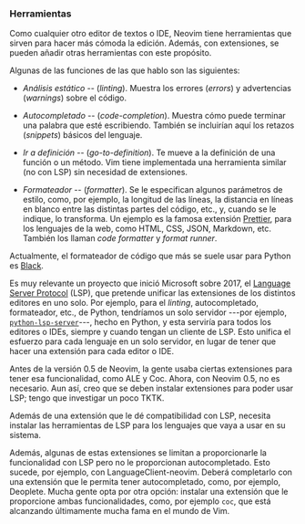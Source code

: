 



### Herramientas

Como cualquier otro editor de textos o IDE, Neovim tiene herramientas que
sirven para hacer más cómoda la edición. Además, con extensiones, se pueden
añadir otras herramientas con este propósito.

Algunas de las funciones de las que hablo son las siguientes:

- _Análisis estático_ -- (_linting_). Muestra los errores (_errors_) y
  advertencias (_warnings_) sobre el código.

- _Autocompletado_ -- (_code-completion_). Muestra cómo puede terminar una
  palabra que esté escribiendo. También se incluirían aquí los retazos
  (_snippets_) básicos del lenguaje.

- _Ir a definición_ -- (_go-to-definition_). Te mueve a la definición de una
  función o un método. Vim tiene implementada una herramienta similar (no
  con LSP) sin necesidad de extensiones.

- _Formateador_ -- (_formatter_). Se le especifican algunos parámetros de
  estilo, como, por ejemplo, la longitud de las líneas, la distancia en
  líneas en blanco entre las distintas partes del código, etc., y, cuando se
  le indique, lo transforma. Un ejemplo es la famosa extensión
  [Prettier](https://prettier.io/), para los lenguajes de la web, como HTML,
  CSS, JSON, Markdown, etc. También los llaman _code formatter_ y _format
  runner_.

Actualmente, el formateador de código que más se suele usar para Python es
[Black][formateador-black].

[formateador-black]: https://github.com/psf/black

Es muy relevante un proyecto que inició Microsoft sobre 2017, el [Language
Server Protocol](TKTKTKTKTKTK) (LSP), que pretende unificar las extensiones
de los distintos editores en uno solo. Por ejemplo, para el _linting_,
autocompletado, formateador, etc., de Python, tendríamos un solo servidor
---por ejemplo,
[`python-lsp-server`](https://github.com/python-lsp/python-lsp-server)---,
hecho en Python, y esta serviría para todos los editores o IDEs, siempre y
cuando tengan un cliente de LSP. Esto unifica el esfuerzo para cada lenguaje
en un solo servidor, en lugar de tener que hacer una extensión para cada
editor o IDE.

Antes de la versión 0.5 de Neovim, la gente usaba ciertas extensiones para
tener esa funcionalidad, como ALE y Coc. Ahora, con Neovim 0.5, no es
necesario. Aun así, creo que se deben instalar extensiones para poder usar
LSP; tengo que investigar un poco TKTK.

Además de una extensión que le dé compatibilidad con LSP, necesita instalar
las herramientas de LSP para los lenguajes que vaya a usar en su sistema.

Además, algunas de estas extensiones se limitan a proporcionarle la
funcionalidad con LSP pero no le proporcionan autocompletado. Esto sucede,
por ejemplo, con LanguageClient-neovim. Deberá completarlo con una extensión
que le permita tener autocompletado, como, por ejemplo, Deoplete. Mucha
gente opta por otra opción: instalar una extensión que le proporcione ambas
funcionalidades, como, por ejemplo `coc`, que está alcanzando últimamente
mucha fama en el mundo de Vim.



